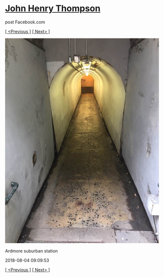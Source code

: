 # [John Henry Thompson](../README.md)
post Facebook.com

[[ <Previous ]](2018-08-07-3.md) [[ Next> ]](2018-08-04-2.md)

[![](../media/2018-08-04/Timeline-Photos-Ardmore-suburban-station.jpg)](../README.md)

Ardmore suburban station

2018-08-04 09:09:53

[[ <Previous ]](2018-08-07-3.md) [[ Next> ]](2018-08-04-2.md)